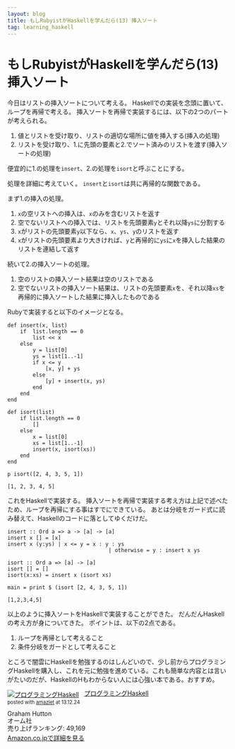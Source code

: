 ```yaml
---
layout: blog
title: もしRubyistがHaskellを学んだら(13) 挿入ソート
tag: learning_haskell
---
```


# もしRubyistがHaskellを学んだら(13) 挿入ソート

今日はリストの挿入ソートについて考える。
Haskellでの実装を念頭に置いて、ループを再帰で考える。
挿入ソートを再帰で実装するには、以下の2つのパートが考えられる。

1. 値とリストを受け取り、リストの適切な場所に値を挿入する(挿入の処理)
2. リストを受け取り、1.に先頭の要素と2.でソート済みのリストを渡す(挿入ソートの処理)

便宜的に1.の処理を`insert`、2.の処理を`isort`と呼ぶことにする。

処理を詳細に考えていく。
`insert`と`isort`は共に再帰的な関数である。

まず1.の挿入の処理。

1. `x`の空リストへの挿入は、`x`のみを含むリストを返す
2. 空でないリストへの挿入では、リストを先頭要素`y`とそれ以降`ys`に分割する
3. `x`がリストの先頭要素`y`以下なら、`x`、`ys`、`y`のリストを返す
4. `x`がリストの先頭要素より大きければ、`y`と再帰的に`ys`に`x`を挿入した結果のリストを連結して返す

続いて2.の挿入ソートの処理。

1. 空のリストの挿入ソート結果は空のリストである
2. 空でないリストの挿入ソート結果は、リストの先頭要素`x`を、それ以降`xs`を再帰的に挿入ソートした結果に挿入したものである

Rubyで実装すると以下のイメージとなる。

~~~~
def insert(x, list)
	if  list.length == 0
		list << x
	else
		y = list[0]
		ys = list[1..-1]
		if x <= y
			[x, y] + ys
		else
			[y] + insert(x, ys)
		end
	end
end

def isort(list)
	if list.length == 0
		[]
	else
		x = list[0]
		xs = list[1..-1]
		insert(x, isort(xs))
	end
end

p isort([2, 4, 3, 5, 1])
~~~~

~~~~
[1, 2, 3, 4, 5]
~~~~

これをHaskellで実装する。
挿入ソートを再帰で実装する考え方は上記で述べたため、ループを再帰にする事はすでにできている。
あとは分岐をガード式に読み替えて、Haskellのコードに落としてゆくだけだ。

~~~~
insert :: Ord a => a -> [a] -> [a]
insert x [] = [x]
insert x (y:ys) | x <= y = x : y : ys
								| otherwise = y : insert x ys

isort :: Ord a => [a] -> [a]
isort [] = []
isort(x:xs) = insert x (isort xs)

main = print $ (isort [2, 4, 3, 5, 1])
~~~~

~~~~
[1,2,3,4,5]
~~~~

以上のように挿入ソートをHaskellで実装することができた。
だんだんHaskellの考え方が身についてきた。
ポイントは、以下の2点である。

1. ループを再帰として考えること
2. 条件分岐をガードとして考えること

ところで闇雲にHaskellを勉強するのはしんどいので、少し前からプログラミングHaskellを購入し、これを元に勉強を進めている。これも簡単な内容とは言いがたいのだが、HaskellのHもわからない人には心強い本である。おすすめ。

<div class="amazlet-box" style="margin-bottom:0px;"><div class="amazlet-image" style="float:left;margin:0px 12px 1px 0px;"><a href="http://www.amazon.co.jp/exec/obidos/ASIN/4274067815/xmisao-22/ref=nosim/" name="amazletlink" target="_blank"><img src="http://ecx.images-amazon.com/images/I/41pybn9bpCL._SL160_.jpg" alt="プログラミングHaskell" style="border: none;" /></a></div><div class="amazlet-info" style="line-height:120%; margin-bottom: 10px"><div class="amazlet-name" style="margin-bottom:10px;line-height:120%"><a href="http://www.amazon.co.jp/exec/obidos/ASIN/4274067815/xmisao-22/ref=nosim/" name="amazletlink" target="_blank">プログラミングHaskell</a><div class="amazlet-powered-date" style="font-size:80%;margin-top:5px;line-height:120%">posted with <a href="http://www.amazlet.com/" title="amazlet" target="_blank">amazlet</a> at 13.12.24</div></div><div class="amazlet-detail">Graham Hutton <br />オーム社 <br />売り上げランキング: 49,169<br /></div><div class="amazlet-sub-info" style="float: left;"><div class="amazlet-link" style="margin-top: 5px"><a href="http://www.amazon.co.jp/exec/obidos/ASIN/4274067815/xmisao-22/ref=nosim/" name="amazletlink" target="_blank">Amazon.co.jpで詳細を見る</a></div></div></div><div class="amazlet-footer" style="clear: left"></div></div>
